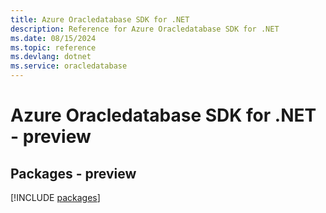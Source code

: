```yaml
---
title: Azure Oracledatabase SDK for .NET
description: Reference for Azure Oracledatabase SDK for .NET
ms.date: 08/15/2024
ms.topic: reference
ms.devlang: dotnet
ms.service: oracledatabase
---
```

# Azure Oracledatabase SDK for .NET - preview
## Packages - preview
[!INCLUDE [packages](oracledatabase-index.md)]